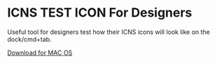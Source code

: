 # ICNS TEST ICON For Designers

Useful tool for designers test how their ICNS icons will look like on the dock/cmd+tab.

[Download for MAC OS](http://)
